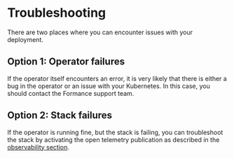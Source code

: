 # Troubleshooting

There are two places where you can encounter issues with your deployment.

## Option 1: Operator failures

If the operator itself encounters an error, it is very likely that there is either a bug in the operator or an issue with your Kubernetes. In this case, you should contact the Formance support team.

## Option 2: Stack failures

If the operator is running fine, but the stack is failing, you can troubleshoot the stack by activating the open telemetry publication as described in the [observability section](06-Observability/01-Configure%20OpenTelemetry.md).
